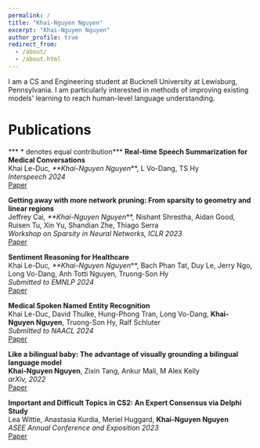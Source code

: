 ```yaml
---
permalink: /
title: "Khai-Nguyen Nguyen"
excerpt: "Khai-Nguyen Nguyen"
author_profile: true
redirect_from: 
  - /about/
  - /about.html
---
```

I am a CS and Engineering student at Bucknell University at Lewisburg, Pennsylvania. I am particularly interested in methods of improving existing models' learning to reach human-level language understanding.

Publications
=====
*** * denotes equal contribution***
**Real-time Speech Summarization for Medical Conversations** <br>
Khai Le-Duc<sup>*</sup>, **Khai-Nguyen Nguyen<sup>*</sup>**, L Vo-Dang, TS Hy<br>
_Interspeech 2024_<br>
[Paper](https://arxiv.org/pdf/2406.15888)

**Getting away with more network pruning: From sparsity to geometry and linear regions** <br> 
Jeffrey Cai<sup>*</sup>, **Khai-Nguyen Nguyen<sup>*</sup>**, Nishant Shrestha, Aidan Good, Ruisen Tu, Xin Yu, Shandian Zhe, Thiago Serra <br>
_Workshop on Sparsity in Neural Networks, ICLR 2023_ <br>
[Paper](https://arxiv.org/pdf/2301.07966)

**Sentiment Reasoning for Healthcare** <br>
Khai Le-Duc<sup>*</sup>, **Khai-Nguyen Nguyen<sup>*</sup>**, Bach Phan Tat, Duy Le, Jerry Ngo, Long Vo-Dang, Anh Totti Nguyen, Truong-Son Hy <br>
_Submitted to EMNLP 2024_<br>
[Paper](https://arxiv.org/pdf/2407.21054)

**Medical Spoken Named Entity Recognition** <br>
Khai Le-Duc, David Thulke, Hung-Phong Tran, Long Vo-Dang, **Khai-Nguyen Nguyen**, Truong-Son Hy, Ralf Schluter <br>
_Submitted to NAACL 2024_<br>
[Paper](https://arxiv.org/pdf/2406.13337)

**Like a bilingual baby: The advantage of visually grounding a bilingual language model** <br>
**Khai-Nguyen Nguyen**, Zixin Tang, Ankur Mali, M Alex Kelly<br>
_arXiv, 2022_<br>
[Paper](https://arxiv.org/pdf/2210.05487)

**Important and Difficult Topics in CS2: An Expert Consensus via Delphi Study** <br>
Lea Wittie, Anastasia Kurdia, Meriel Huggard, **Khai-Nguyen Nguyen** <br>
_ASEE Annual Conference and Exposition 2023_<br>
[Paper](https://www.tara.tcd.ie/bitstream/handle/2262/104028/important-and-difficult-topics-in-cs2-an-expert-consensus-via-delphi-study.pdf?sequence=1)
